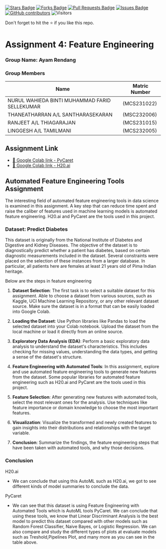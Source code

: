 <a href="https://github.com/drshahizan/Python-big-data/stargazers"><img src="https://img.shields.io/github/stars/drshahizan/Python-big-data" alt="Stars Badge"/></a>
<a href="https://github.com/drshahizan/Python-big-data/network/members"><img src="https://img.shields.io/github/forks/drshahizan/Python-big-data" alt="Forks Badge"/></a>
<a href="https://github.com/drshahizan/Python-big-data/pulls"><img src="https://img.shields.io/github/issues-pr/drshahizan/Python-big-data" alt="Pull Requests Badge"/></a>
<a href="https://github.com/drshahizan/Python-big-data/issues"><img src="https://img.shields.io/github/issues/drshahizan/Python-big-data" alt="Issues Badge"/></a>
<a href="https://github.com/drshahizan/Python-big-data/graphs/contributors"><img alt="GitHub contributors" src="https://img.shields.io/github/contributors/drshahizan/Python-big-data?color=2b9348"></a>
![Visitors](https://api.visitorbadge.io/api/visitors?path=https%3A%2F%2Fgithub.com%2Fdrshahizan%2FPython-big-data&labelColor=%23d9e3f0&countColor=%23697689&style=flat)

Don't forget to hit the :star: if you like this repo.

# Assignment 4: Feature Engineering

### Group Name: Ayam Rendang
### Group Members

| Name          | Matric Number  | 
| ------------- | -------------- | 
| NURUL WAHIEDA BINTI MUHAMMAD FARID SELLEKUMAR   | (MCS231022)     |
|THANEATHARRAN A/L SANTHARASEKARAN    | (MSC232006)       | 
| RANJEET A/L THIAGARAJAN   | (MCS231015)         | 
| LINGGESH A/L TAMILMANI   | (MCS232005)         | 

## Assignment Link
* [📖 Google Colab link - PyCaret ](https://github.com/drshahizan/Python_EDA/blob/main/assignment/ass5/bdm/Ayam%20Rendang/Ass5PyCaret.ipynb)
* [📖 Google Colab link - H20.ai ](https://github.com/drshahizan/Python_EDA/blob/main/assignment/ass5/bdm/Ayam%20Rendang/ass5AutoML.ipynb)

## Automated Feature Engineering Tools Assignment
The interesting field of automated feature engineering tools in data science is examined in this assignment. A key step that can reduce time spent and raise the caliber of features used in machine learning models is automated feature engineering. H20.ai and PyCaret are the tools used in this project.

### Dataset: Predict Diabetes
This dataset is originally from the National Institute of Diabetes and Digestive and Kidney Diseases. The objective of the dataset is to diagnostically predict whether a patient has diabetes, based on certain diagnostic measurements included in the dataset. Several constraints were placed on the selection of these instances from a larger database. In particular, all patients here are females at least 21 years old of Pima Indian heritage.

Below are the steps in feature engineering
1. **Dataset Selection**: The first task is to select a suitable dataset for this assignment. Able to choose a dataset from various sources, such as Kaggle, UCI Machine Learning Repository, or any other relevant dataset source. Make sure the dataset is in a format that can be easily loaded into Google Colab.

2. **Loading the Dataset**: Use Python libraries like Pandas to load the selected dataset into your Colab notebook. Upload the dataset from the local machine or load it directly from an online source.

3. **Exploratory Data Analysis (EDA)**: Perform a basic exploratory data analysis to understand the dataset's characteristics. This includes checking for missing values, understanding the data types, and getting a sense of the dataset's structure.

4. **Feature Engineering with Automated Tools**: In this assignment, explore and use automated feature engineering tools to generate new features from the dataset. Some popular libraries for automated feature engineering such as H20.ai and PyCaret are the tools used in this project.

5. **Feature Selection**: After generating new features with automated tools, select the most relevant ones for the analysis. Use techniques like feature importance or domain knowledge to choose the most important features.

6. **Visualization**: Visualize the transformed and newly created features to gain insights into their distributions and relationships with the target variable.

7. **Conclusion**: Summarize the findings, the feature engineering steps that have been taken with automated tools, and why those decisions.

### Conclusion 
H20.ai
  - We can conclude that using this AutoML such as H20.ai, we got to see different kinds of model summaries to conclude the data.

PyCaret
  - We can see that this dataset is using Feature Engineering with Automated Tools which is AutoML tools PyCaret. We can conclude that using these tools, we know that Linear Discriminant Analysis is the best model to predict this dataset compared with other models such as Random Forest Classifier, Naive Bayes, or Logistic Regression. We can also compare and study the different types of plots at evaluate models such as Treshold,Pipelines Plot, and many more as you can see in the table above.
